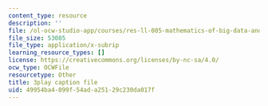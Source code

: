 ```yaml
---
content_type: resource
description: ''
file: /ol-ocw-studio-app/courses/res-ll-005-mathematics-of-big-data-and-machine-learning-january-iap-2020/49954ba4099f54ada25129c230da017f_iCAZLl6nq4c.vtt
file_size: 53085
file_type: application/x-subrip
learning_resource_types: []
license: https://creativecommons.org/licenses/by-nc-sa/4.0/
ocw_type: OCWFile
resourcetype: Other
title: 3play caption file
uid: 49954ba4-099f-54ad-a251-29c230da017f
---
```

